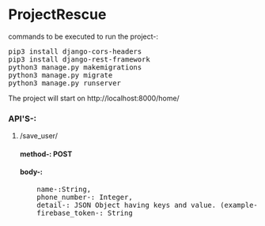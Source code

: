 # ProjectRescue

commands to be executed to run the project-:
<pre>
pip3 install django-cors-headers
pip3 install django-rest-framework
python3 manage.py makemigrations
python3 manage.py migrate
python3 manage.py runserver 
</pre>
The project will start on http://localhost:8000/home/

<h3>API'S-:</h3>

1) /save_user/
 
   <h4>method-: POST</h4>
   <h4>body-: </h4>
   <pre>
       name-:String,
       phone_number-: Integer,
       detail-: JSON Object having keys and value. (example-: {"address":"415/12,jiya lal gate", "school":"BVM", "roll_numer":"10"} ),
       firebase_token-: String
    </pre>

